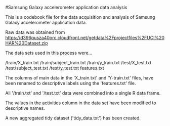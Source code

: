 #Samsung Galaxy accelerometer application data analysis

This is a codebook file for the data acquisition and analysis of Samsung Galaxy accelerometer application data.

Raw data was obtained from https://d396qusza40orc.cloudfront.net/getdata%2Fprojectfiles%2FUCI%20HAR%20Dataset.zip

The data sets used in this process were...

/train/X_train.txt
/train/subject_train.txt
/train/y_train.txt
/test/X_test.txt
/test/subject_test.txt
/test/y_test.txt
features.txt

The columns of main data in the 'X_train.txt' and 'Y-train.txt' files, have been renamed to descriptive labels using the 'features.txt' file.

All '/train.txt' and '/test.txt' data were combined into a single R data frame.

The values in the activities column in the data set have been modified to descriptive names.

A new aggregated tidy dataset ('tidy_data.txt') has been created.